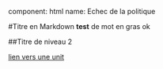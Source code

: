 component: html
name: Echec de la politique

#Titre en Markdown
**test** de mot en gras
ok

##Titre de niveau 2

[lien vers une unit](/jump_to_id/section1/subsection2/unit2)